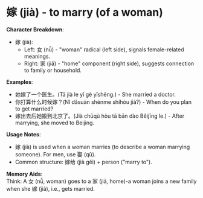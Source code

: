 # **嫁 (jià) - to marry (of a woman)**

**Character Breakdown**:  
- 嫁 (jià):
  - Left: 女 (nǚ) - "woman" radical (left side), signals female-related meanings.
  - Right: 家 (jiā) - "home" component (right side), suggests connection to family or household.

**Examples**:  
- 她嫁了一个医生。(Tā jià le yī gè yīshēng.) - She married a doctor.  
- 你打算什么时候嫁？(Nǐ dǎsuàn shénme shíhòu jià?) - When do you plan to get married?  
- 嫁出去后她搬到北京了。(Jià chūqù hòu tā bān dào Běijīng le.) - After marrying, she moved to Beijing.

**Usage Notes**:  
- 嫁 (jià) is used when a woman marries (to describe a woman marrying someone). For men, use 娶 (qǔ).  
- Common structure: 嫁给 (jià gěi) + person ("marry to").

**Memory Aids**:  
Think: A 女 (nǚ, woman) goes to a 家 (jiā, home)-a woman joins a new family when she 嫁 (jià), i.e., gets married.